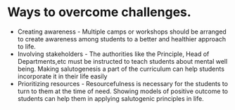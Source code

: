 # Ways to overcome challenges.
- Creating awareness - Multiple camps or workshops should be arranged to create awareness among students to a better and healthier approach to life.
- Involving stakeholders - The authorities like the Principle, Head of Departments,etc must be instructed to teach students about mental well being. Making salutogenesis a part of the curriculum can help students incorporate it in their life easily
- Prioritizing resources - Resourcefulness is necessary for the students to turn to them at the time of need. Showing models of positive outcome to students can help them in applying salutogenic principles in life.
